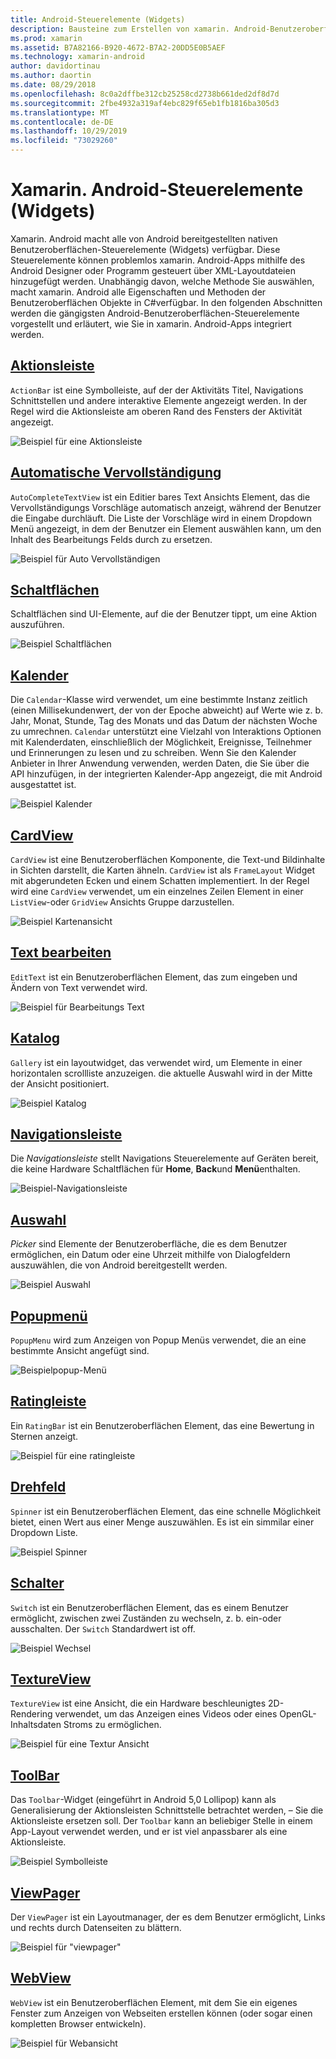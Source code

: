 ```yaml
---
title: Android-Steuerelemente (Widgets)
description: Bausteine zum Erstellen von xamarin. Android-Benutzeroberflächen
ms.prod: xamarin
ms.assetid: B7A82166-B920-4672-B7A2-20DD5E0B5AEF
ms.technology: xamarin-android
author: davidortinau
ms.author: daortin
ms.date: 08/29/2018
ms.openlocfilehash: 8c0a2dffbe312cb25258cd2738b661ded2df8d7d
ms.sourcegitcommit: 2fbe4932a319af4ebc829f65eb1fb1816ba305d3
ms.translationtype: MT
ms.contentlocale: de-DE
ms.lasthandoff: 10/29/2019
ms.locfileid: "73029260"
---
```

# <a name="xamarinandroid-controls-widgets"></a>Xamarin. Android-Steuerelemente (Widgets)

Xamarin. Android macht alle von Android bereitgestellten nativen Benutzeroberflächen-Steuerelemente (Widgets) verfügbar. Diese Steuerelemente können problemlos xamarin. Android-Apps mithilfe des Android Designer oder Programm gesteuert über XML-Layoutdateien hinzugefügt werden. Unabhängig davon, welche Methode Sie auswählen, macht xamarin. Android alle Eigenschaften und Methoden der Benutzeroberflächen Objekte in C#verfügbar. In den folgenden Abschnitten werden die gängigsten Android-Benutzeroberflächen-Steuerelemente vorgestellt und erläutert, wie Sie in xamarin. Android-Apps integriert werden.

## <a name="action-barandroiduser-interfacecontrolsaction-barmd"></a>[Aktionsleiste](~/android/user-interface/controls/action-bar.md) 

`ActionBar` ist eine Symbolleiste, auf der der Aktivitäts Titel, Navigations Schnittstellen und andere interaktive Elemente angezeigt werden. In der Regel wird die Aktionsleiste am oberen Rand des Fensters der Aktivität angezeigt.

![Beispiel für eine Aktionsleiste](images/action-bar.png)

## <a name="auto-completeandroiduser-interfacecontrolsauto-completemd"></a>[Automatische Vervollständigung](~/android/user-interface/controls/auto-complete.md)

`AutoCompleteTextView` ist ein Editier bares Text Ansichts Element, das die Vervollständigungs Vorschläge automatisch anzeigt, während der Benutzer die Eingabe durchläuft. Die Liste der Vorschläge wird in einem Dropdown Menü angezeigt, in dem der Benutzer ein Element auswählen kann, um den Inhalt des Bearbeitungs Felds durch zu ersetzen.

![Beispiel für Auto Vervollständigen](images/auto-complete.png)

## <a name="buttonsandroiduser-interfacecontrolsbuttonsindexmd"></a>[Schaltflächen](~/android/user-interface/controls/buttons/index.md)

Schaltflächen sind UI-Elemente, auf die der Benutzer tippt, um eine Aktion auszuführen.

![Beispiel Schaltflächen](images/buttons.png)

## <a name="calendarandroiduser-interfacecontrolscalendarmd"></a>[Kalender](~/android/user-interface/controls/calendar.md)

Die `Calendar`-Klasse wird verwendet, um eine bestimmte Instanz zeitlich (einen Millisekundenwert, der von der Epoche abweicht) auf Werte wie z. b. Jahr, Monat, Stunde, Tag des Monats und das Datum der nächsten Woche zu umrechnen.
`Calendar` unterstützt eine Vielzahl von Interaktions Optionen mit Kalenderdaten, einschließlich der Möglichkeit, Ereignisse, Teilnehmer und Erinnerungen zu lesen und zu schreiben. Wenn Sie den Kalender Anbieter in Ihrer Anwendung verwenden, werden Daten, die Sie über die API hinzufügen, in der integrierten Kalender-App angezeigt, die mit Android ausgestattet ist.

![Beispiel Kalender](images/calendar.png)

## <a name="cardviewandroiduser-interfacecontrolscard-viewmd"></a>[CardView](~/android/user-interface/controls/card-view.md)

`CardView` ist eine Benutzeroberflächen Komponente, die Text-und Bildinhalte in Sichten darstellt, die Karten ähneln. `CardView` ist als `FrameLayout` Widget mit abgerundeten Ecken und einem Schatten implementiert. In der Regel wird eine `CardView` verwendet, um ein einzelnes Zeilen Element in einer `ListView`-oder `GridView` Ansichts Gruppe darzustellen.

![Beispiel Kartenansicht](images/cardview.png)

## <a name="edit-textandroiduser-interfacecontrolsedit-textmd"></a>[Text bearbeiten](~/android/user-interface/controls/edit-text.md)

`EditText` ist ein Benutzeroberflächen Element, das zum eingeben und Ändern von Text verwendet wird.

![Beispiel für Bearbeitungs Text](images/edit-text.png)

## <a name="galleryandroiduser-interfacecontrolsgallerymd"></a>[Katalog](~/android/user-interface/controls/gallery.md)

`Gallery` ist ein layoutwidget, das verwendet wird, um Elemente in einer horizontalen scrollliste anzuzeigen. die aktuelle Auswahl wird in der Mitte der Ansicht positioniert.

![Beispiel Katalog](images/gallery.png)

## <a name="navigation-barandroiduser-interfacecontrolsnavigation-barmd"></a>[Navigationsleiste](~/android/user-interface/controls/navigation-bar.md)

Die *Navigationsleiste* stellt Navigations Steuerelemente auf Geräten bereit, die keine Hardware Schaltflächen für **Home**, **Back**und **Menü**enthalten.

![Beispiel-Navigationsleiste](images/navigation-bar.png)

## <a name="pickersandroiduser-interfacecontrolspickersindexmd"></a>[Auswahl](~/android/user-interface/controls/pickers/index.md)

*Picker* sind Elemente der Benutzeroberfläche, die es dem Benutzer ermöglichen, ein Datum oder eine Uhrzeit mithilfe von Dialogfeldern auszuwählen, die von Android bereitgestellt werden.

![Beispiel Auswahl](images/picker.png)

## <a name="popup-menuandroiduser-interfacecontrolspopup-menumd"></a>[Popupmenü](~/android/user-interface/controls/popup-menu.md)

`PopupMenu` wird zum Anzeigen von Popup Menüs verwendet, die an eine bestimmte Ansicht angefügt sind.

![Beispielpopup-Menü](images/popup-menu.png)

## <a name="ratingbarandroiduser-interfacecontrolsratingbarmd"></a>[Ratingleiste](~/android/user-interface/controls/ratingbar.md)

Ein `RatingBar` ist ein Benutzeroberflächen Element, das eine Bewertung in Sternen anzeigt.

![Beispiel für eine ratingleiste](ratingbar-images/01-ratingbar.png)

## <a name="spinnerandroiduser-interfacecontrolsspinnermd"></a>[Drehfeld](~/android/user-interface/controls/spinner.md)

`Spinner` ist ein Benutzeroberflächen Element, das eine schnelle Möglichkeit bietet, einen Wert aus einer Menge auszuwählen. Es ist ein simmilar einer Dropdown Liste. 

![Beispiel Spinner](images/spinner.png)

## <a name="switchandroiduser-interfacecontrolsswitchmd"></a>[Schalter](~/android/user-interface/controls/switch.md)

`Switch` ist ein Benutzeroberflächen Element, das es einem Benutzer ermöglicht, zwischen zwei Zuständen zu wechseln, z. b. ein-oder ausschalten. Der `Switch` Standardwert ist off.

![Beispiel Wechsel](images/switch.png)

## <a name="textureviewandroiduser-interfacecontrolstexture-viewmd"></a>[TextureView](~/android/user-interface/controls/texture-view.md)

`TextureView` ist eine Ansicht, die ein Hardware beschleunigtes 2D-Rendering verwendet, um das Anzeigen eines Videos oder eines OpenGL-Inhaltsdaten Stroms zu ermöglichen.

![Beispiel für eine Textur Ansicht](images/texture-view.png)

## <a name="toolbarandroiduser-interfacecontrolstool-barindexmd"></a>[ToolBar](~/android/user-interface/controls/tool-bar/index.md)

Das `Toolbar`-Widget (eingeführt in Android 5,0 Lollipop) kann als Generalisierung der Aktionsleisten Schnittstelle betrachtet werden, &ndash; Sie die Aktionsleiste ersetzen soll. Der `Toolbar` kann an beliebiger Stelle in einem App-Layout verwendet werden, und er ist viel anpassbarer als eine Aktionsleiste.

![Beispiel Symbolleiste](images/toolbar.png)

## <a name="viewpagerandroiduser-interfacecontrolsview-pagerindexmd"></a>[ViewPager](~/android/user-interface/controls/view-pager/index.md) 

Der `ViewPager` ist ein Layoutmanager, der es dem Benutzer ermöglicht, Links und rechts durch Datenseiten zu blättern.

![Beispiel für "viewpager"](images/viewpager.png)

## <a name="webviewandroiduser-interfacecontrolsweb-viewmd"></a>[WebView](~/android/user-interface/controls/web-view.md)

`WebView` ist ein Benutzeroberflächen Element, mit dem Sie ein eigenes Fenster zum Anzeigen von Webseiten erstellen können (oder sogar einen kompletten Browser entwickeln).

![Beispiel für Webansicht](images/web-view.png)
